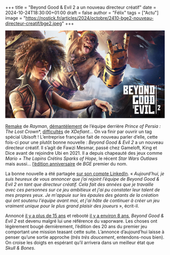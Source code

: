 +++
title = "Beyond Good & Evil 2 a un nouveau directeur créatif"
date = 2024-10-24T18:30:00+01:00
draft = false
author = "Félix"
tags = ["Actu"]
image = "https://nostick.fr/articles/2024/octobre/2410-bge2-nouveau-directeur-creatif/bge2.jpeg"
+++

![Beyond Good & Evil 2](bge2.jpeg) 

[Remake](https://nostick.fr/articles/2024/octobre/2310-rayman-retour-ubisoft-michel-ancel/) de *Rayman*, [démantèlement](https://nostick.fr/articles/2024/octobre/2210-ubisoft-demantele-equipe-pop-lost-crown/) de l’équipe derrière *Prince of Persia : The Lost Crown**, [difficultés](https://nostick.fr/articles/2024/octobre/1610-xdefiant-melodrame-ubisoft/) de *XDefiant*… On va finir par ouvrir un tag spécial Ubisoft ! L’entreprise française fait de nouveau parler d’elle, cette fois-ci pour une plutôt bonne nouvelle : *Beyond Good & Evil 2* a un nouveau directeur créatif. Il s’agit de Fawzi Mesmar, passé chez Gameloft, King et Dice avant de rejoindre Ubi en 2021. Il a depuis chapeauté des jeux comme *Mario + The Lapins Crétins Sparks of Hope*, le récent *Star Wars Outlaws* mais aussi… [l’édition anniversaire](https://nostick.fr/articles/2024/juin/2006-une-edition-anniversaire-pour-beyond-good-evil-le-25-juin/) de *BGE* premier du nom.

La bonne nouvelle a été partagée [sur son compte LinkedIn](https://www.linkedin.com/feed/update/urn:li:activity:7254961343143772161/). « *Aujourd’hui, je suis heureux de vous annoncer que j’ai rejoint l’équipe de Beyond Good & Evil 2 en tant que directeur créatif. Cela fait des années que je travaille avec ces personnes sur ce jeu ambitieux et j'ai pu constater leur talent de mes propres yeux. Je m'appuie sur les épaules des géants de la création qui ont soutenu l'équipe avant moi, et j'ai hâte de continuer à créer un jeu vraiment unique pour le plus grand plaisir des joueurs* », écrit-il.

Annoncé [il y a plus de 15 ans](https://www.youtube.com/watch?v=-nh6qcfSEg4) et rebooté [il y a environ 8 ans](https://www.facebook.com/beyondgoodandevil/photos/a.168617863187768.35250.131546723561549/1068744866508392/?type=3&theater), *Beyond Good & Evil 2* est devenu malgré lui une référence du vaporware. Les choses ont légèrement bougé dernièrement, l’édition des 20 ans du premier jeu comportant une mission teasant cette suite. L’annonce d’aujourd’hui laisse à penser qu’une sortie approche (*très très doucement*, entendons-nous bien). On croise les doigts en espérant qu’il arrivera dans un meilleur état que *Skull & Bones*.
